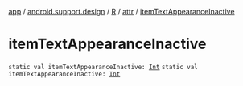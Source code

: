 [app](../../../index.md) / [android.support.design](../../index.md) / [R](../index.md) / [attr](index.md) / [itemTextAppearanceInactive](./item-text-appearance-inactive.md)

# itemTextAppearanceInactive

`static val itemTextAppearanceInactive: `[`Int`](https://kotlinlang.org/api/latest/jvm/stdlib/kotlin/-int/index.html)
`static val itemTextAppearanceInactive: `[`Int`](https://kotlinlang.org/api/latest/jvm/stdlib/kotlin/-int/index.html)